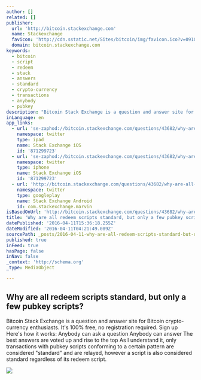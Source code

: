 ```yaml
---
author: []
related: []
publisher:
  url: 'http://bitcoin.stackexchange.com'
  name: Stackexchange
  favicon: 'http://cdn.sstatic.net/Sites/bitcoin/img/favicon.ico?v=0910168c5c65'
  domain: bitcoin.stackexchange.com
keywords:
  - bitcoin
  - script
  - redeem
  - stack
  - answers
  - standard
  - crypto-currency
  - transactions
  - anybody
  - pubkey
description: "Bitcoin Stack Exchange is a question and answer site for Bitcoin crypto-currency enthusiasts. It's 100% free, no registration required. Sign up Here's how it works: Anybody can ask a question Anybody can answer The best answers are voted up and rise to the top As I understand it, only transactions with pubkey scripts conforming to a certain pattern are considered \"standard\" and are relayed, however a script is also considered standard regardless of its redeem script."
inLanguage: en
app_links:
  - url: 'se-zaphod://bitcoin.stackexchange.com/questions/43682/why-are-all-redeem-scripts-standard-but-only-a-few-pubkey-scripts'
    namespace: twitter
    type: ipad
    name: Stack Exchange iOS
    id: '871299723'
  - url: 'se-zaphod://bitcoin.stackexchange.com/questions/43682/why-are-all-redeem-scripts-standard-but-only-a-few-pubkey-scripts'
    namespace: twitter
    type: iphone
    name: Stack Exchange iOS
    id: '871299723'
  - url: 'http://bitcoin.stackexchange.com/questions/43682/why-are-all-redeem-scripts-standard-but-only-a-few-pubkey-scripts'
    namespace: twitter
    type: googleplay
    name: Stack Exchange Android
    id: com.stackexchange.marvin
isBasedOnUrl: 'http://bitcoin.stackexchange.com/questions/43682/why-are-all-redeem-scripts-standard-but-only-a-few-pubkey-scripts'
title: 'Why are all redeem scripts standard, but only a few pubkey scripts?'
datePublished: '2016-04-11T15:36:18.255Z'
dateModified: '2016-04-11T04:21:49.089Z'
sourcePath: _posts/2016-04-11-why-are-all-redeem-scripts-standard-but-only-a-few-pubkey-s.md
published: true
inFeed: true
hasPage: false
inNav: false
_context: 'http://schema.org'
_type: MediaObject

---
```

<article style=""><h1>Why are all redeem scripts standard, but only a few pubkey scripts?</h1><p>Bitcoin Stack Exchange is a question and answer site for Bitcoin crypto-currency enthusiasts. It's 100% free, no registration required. Sign up Here's how it works: Anybody can ask a question Anybody can answer The best answers are voted up and rise to the top As I understand it, only transactions with pubkey scripts conforming to a certain pattern are considered "standard" and are relayed, however a script is also considered standard regardless of its redeem script.</p><img src="http://cdn.sstatic.net/Sites/bitcoin/img/apple-touch-icon.png?v=a43e5a337e6b&amp;a" /></article>